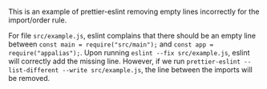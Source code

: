 This is an example of prettier-eslint removing empty lines incorrectly for the import/order rule.

For file `src/example.js`, eslint complains that there should be an empty line between `const main = require("src/main");` and `const app = require("appalias");`. Upon running `eslint --fix src/example.js`, eslint will correctly add the missing line. However, if we run `prettier-eslint --list-different --write src/example.js`, the line between the imports will be removed.
